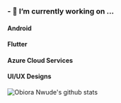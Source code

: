 ### - 🔭 I’m currently working on ...

#### Android
#### Flutter
#### Azure Cloud Services
#### UI/UX Designs

![Obiora Nwude's github stats](https://github-readme-stats.vercel.app/api?username=obiscode)



<!--
**obiscode/obiscode** is a ✨ _special_ ✨ repository because its `README.md` (this file) appears on your GitHub profile.

Here are some ideas to get you started:



- 🌱 I’m currently learning with...
### 
- 👯 I’m looking to collaborate on ...
- 🤔 I’m looking for help with ...
- 💬 Ask me about ...
- 📫 How to reach me: ...
- 😄 Pronouns: ...
- ⚡ Fun fact: ...
-->
